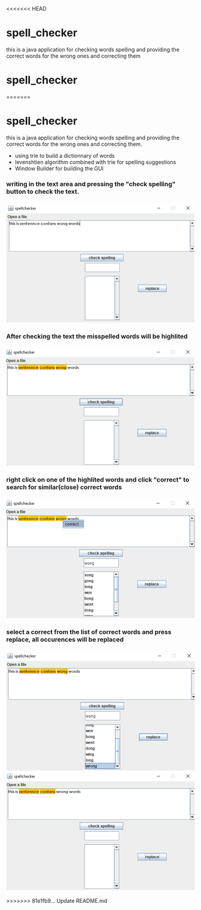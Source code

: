 <<<<<<< HEAD
# spell_checker 
  this is a java application for checking words spelling and providing the correct words for the wrong ones and correcting them
# spell_checker
=======
# spell_checker
  <div>
      <p>this is a java application for checking words spelling and providing the correct words for the wrong ones and correcting them.<p>
      <ul>
        <li>using trie to build a dictionnary of words</li>
       <li>levenshtien algorithm combined with trie for spelling suggestions</li>
        <li> Window Builder for building the GUI</li>
      <ul>
   </div>
  <div>
    <h3>writing in the text area and pressing the "check spelling" button to check the text.<h3>
      <img src="./screenshots/img1.png"/>
  </div>
  <div>
    <h3>After checking the text the misspelled words will be highlited<h3>
       <img src="./screenshots/img2.png"/>
  </div>
  <div>
    <h3>right click on one of the highlited words and click "correct" to search for similar(close) correct words<h3>
       <img src="./screenshots/img3.png"/>
  </div>
  <div>
    <h3>select a correct from the list of correct words and press replace, all occurences will be replaced<h3>
       <img src="./screenshots/img4.png"/>
        <img src="./screenshots/img5.png"/>
  </div>
>>>>>>> 81e1fb9... Update README.md
